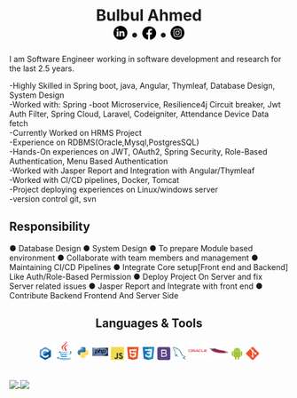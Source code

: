 
<h1 align = "center">Bulbul Ahmed<br> <a href = "https://www.linkedin.com/in/bdbulbul/" title = "Connect with me on LinkedIn"><img src = "images/linkedin.png" width = "25px" height = "25px"></a> • <a href = "https://www.facebook.com/bd.bulbul/" title = "Follow me on Facebook"><img src = "images/facebook-circular-logo.png" width = "25px" height = "24px"></a></a> •  <a href = "https://www.instagram.com/bd.bulbul.me/" title = "Follow me on Instagram"><img src = "images/instagram.png" width = "25px" height = "25px"></a></h1>


<p>
I am Software Engineer working in software development and research for the last 2.5 years.

-Highly Skilled in Spring boot, java, Angular, Thymleaf,  Database Design, System Design </br>
-Worked with: Spring -boot Microservice, Resilience4j Circuit breaker, Jwt Auth Filter,   Spring Cloud, 
  Laravel, Codeigniter,  Attendance Device Data fetch  </br>
-Currently Worked on HRMS Project  </br>
-Experience on RDBMS(Oracle,Mysql,PostgresSQL)  </br>
-Hands-On experiences on JWT, OAuth2, Spring Security, Role-Based  Authentication, Menu Based 
   Authentication  </br>
-Worked with Jasper Report and Integration with Angular/Thymleaf </br>
-Worked with CI/CD pipelines, Docker, Tomcat </br>
-Project deploying experiences on Linux/windows server </br>
-version control git, svn

Responsibility
---------------------------
● Database Design 
● System Design
● To prepare Module based environment
● Collaborate with team members and management
● Maintaining CI/CD Pipelines
● Integrate Core setup[Front end and Backend] Like Auth/Role-Based Permission
● Deploy Project On Server and fix Server related issues
● Jasper Report and Integrate with front end
● Contribute Backend Frontend And Server Side

</p>



<h2 align = "center">Languages & Tools</h2>
<p align = "center"><img src = "images/language/c-original.svg" title="C" width = "24px"> <img src = "images/language/java-original.svg" title="java" width = "36px"> <img src = "images/language/python-original.svg" title="Python" width = "24px"> <img src = "images/language/php-original.svg" title="php" width = "30px"> <img src = "images/language/javascript-original.svg" title="JavaScript" width = "24px"> <img src = "images/language/html5-original.svg" title="HTML5" width = "24px"> <img src = "images/language/css3-original.svg" title="CSS3" width = "24px"> <img src = "images/language/bootstrap-plain.svg" title="Bootstrap" width = "24px"> <img src = "images/language/mysql-original.svg" title="MySQL" width = "24px"> <img src = "images/language/oracle-original.svg" title="Oracle" width = "34px"> <img src = "images/language/apache-original.svg" title="Apache" width = "34px"> <img src = "images/language/android-original.svg" title="Android" width = "24px">    <img src = "images/language/git-original.svg" title="Git" width = "24px">    </p>

<br>
<a href = "https://github.com/bulbul-dev/github-readme-stats">
  <img src = "https://github-readme-stats.vercel.app/api/top-langs/?username=bulbul-dev&layout=compact&theme=vue&langs_count=6" align = "center">
</a>

<a href = "https://github.com/bulbul-dev/github-readme-stats">
  <img src = "https://github-readme-stats.vercel.app/api?username=bulbul-dev&show_icons=true&count_private=true&theme=vue" align = "center">
</a>
